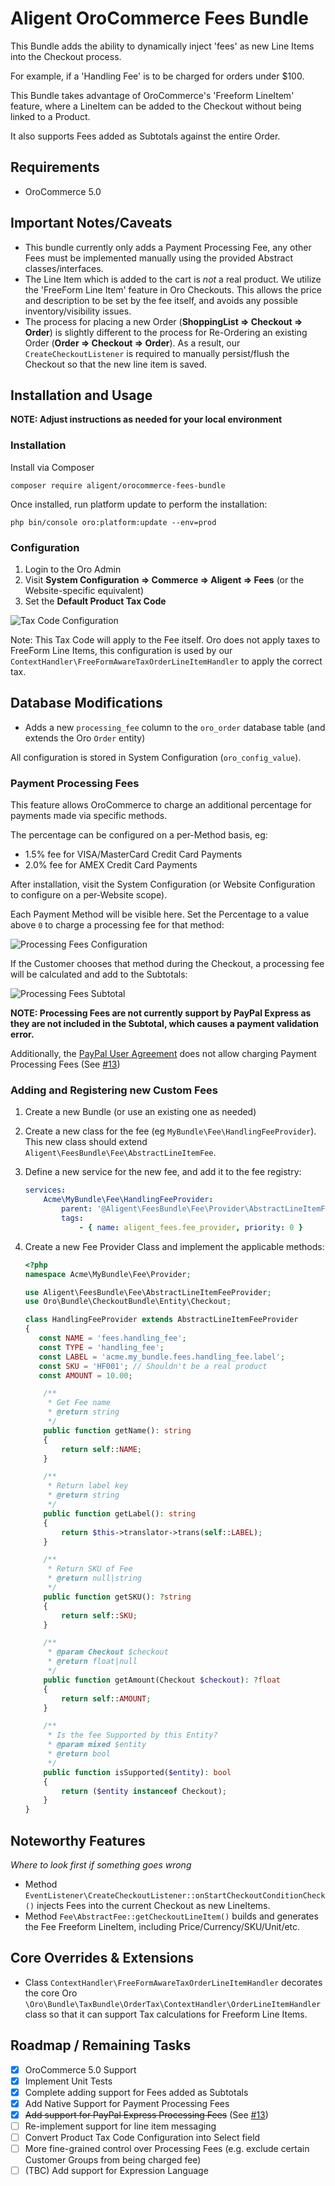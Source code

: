 Aligent OroCommerce Fees Bundle
==============================
This Bundle adds the ability to dynamically inject 'fees' as new Line Items into the Checkout process.

For example, if a 'Handling Fee' is to be charged for orders under $100.

This Bundle takes advantage of OroCommerce's 'Freeform LineItem' feature,
where a LineItem can be added to the Checkout without being linked to a Product.

It also supports Fees added as Subtotals against the entire Order.

Requirements
-------------------
- OroCommerce 5.0

Important Notes/Caveats
-------------------
* This bundle currently only adds a Payment Processing Fee, any other Fees must be implemented manually
  using the provided Abstract classes/interfaces.
* The Line Item which is added to the cart is _not_ a real product.
  We utilize the 'FreeForm Line Item' feature in Oro Checkouts.
  This allows the price and description to be set by the fee itself,
  and avoids any possible inventory/visibility issues.
* The process for placing a new Order (**ShoppingList => Checkout => Order**)
  is slightly different to the process for Re-Ordering an
  existing Order (**Order => Checkout => Order**).
  As a result, our `CreateCheckoutListener` is required to
  manually persist/flush the Checkout so that the new line item is saved.

Installation and Usage
-------------------
**NOTE: Adjust instructions as needed for your local environment**

### Installation
Install via Composer
```shell
composer require aligent/orocommerce-fees-bundle
```

Once installed, run platform update to perform the installation:
```shell
php bin/console oro:platform:update --env=prod
```

### Configuration
1. Login to the Oro Admin
2. Visit **System Configuration => Commerce => Aligent => Fees** (or the Website-specific equivalent)
3. Set the **Default Product Tax Code**

<img src="src/Aligent/FeesBundle/Resources/doc/img/tax-code-configuration.png" alt="Tax Code Configuration">

Note: This Tax Code will apply to the Fee itself.
Oro does not apply taxes to FreeForm Line Items, this configuration is used by
our `ContextHandler\FreeFormAwareTaxOrderLineItemHandler` to apply the correct tax.

Database Modifications
-------------------
* Adds a new `processing_fee` column to the `oro_order` database table (and extends the Oro `Order` entity)

All configuration is stored in System Configuration (`oro_config_value`).

### Payment Processing Fees
This feature allows OroCommerce to charge an additional percentage for payments made via specific methods.

The percentage can be configured on a per-Method basis, eg:
* 1.5% fee for VISA/MasterCard Credit Card Payments
* 2.0% fee for AMEX Credit Card Payments

After installation, visit the System Configuration (or Website Configuration to configure on a per-Website scope).

Each Payment Method will be visible here. Set the Percentage to a value above `0` to charge a processing fee for that method:

<img src="src/Aligent/FeesBundle/Resources/doc/img/processing-fees-configuration.png" alt="Processing Fees Configuration">

If the Customer chooses that method during the Checkout, a processing fee will be calculated and add to the Subtotals:

<img src="src/Aligent/FeesBundle/Resources/doc/img/processing-fees-subtotal.png" alt="Processing Fees Subtotal">

**NOTE: Processing Fees are not currently support by PayPal Express as they are not included in the Subtotal, which causes a payment validation error.**

Additionally, the [PayPal User Agreement](https://www.paypal.com/us/webapps/mpp/ua/useragreement-full) does not allow charging Payment Processing Fees (See [#13](https://github.com/aligent/orocommerce-fees-bundle/issues/13))


### Adding and Registering new Custom Fees
1. Create a new Bundle (or use an existing one as needed)
1. Create a new class for the fee (eg `MyBundle\Fee\HandlingFeeProvider`).
   This new class should extend `Aligent\FeesBundle\Fee\AbstractLineItemFee`.
1. Define a new service for the new fee, and add it to the fee registry:
    ```yaml
    services:
        Acme\MyBundle\Fee\HandlingFeeProvider:
            parent: '@Aligent\FeesBundle\Fee\Provider\AbstractLineItemFeeProvider'
            tags:
                - { name: aligent_fees.fee_provider, priority: 0 }
    ```

1. Create a new Fee Provider Class and implement the applicable methods:

    ```php
    <?php
    namespace Acme\MyBundle\Fee\Provider;
    
    use Aligent\FeesBundle\Fee\AbstractLineItemFeeProvider;
    use Oro\Bundle\CheckoutBundle\Entity\Checkout;
    
    class HandlingFeeProvider extends AbstractLineItemFeeProvider
    {
       const NAME = 'fees.handling_fee';
       const TYPE = 'handling_fee';
       const LABEL = 'acme.my_bundle.fees.handling_fee.label';
       const SKU = 'HF001'; // Shouldn't be a real product
       const AMOUNT = 10.00;
    
        /**
         * Get Fee name
         * @return string
         */
        public function getName(): string
        {
            return self::NAME;
        }
    
        /**
         * Return label key
         * @return string
         */
        public function getLabel(): string
        {
            return $this->translator->trans(self::LABEL);
        }
    
        /**
         * Return SKU of Fee
         * @return null|string
         */
        public function getSKU(): ?string
        {
            return self::SKU;
        }
    
        /**
         * @param Checkout $checkout
         * @return float|null
         */
        public function getAmount(Checkout $checkout): ?float
        {
            return self::AMOUNT;
        }
    
        /**
         * Is the fee Supported by this Entity?
         * @param mixed $entity
         * @return bool
         */
        public function isSupported($entity): bool
        {
            return ($entity instanceof Checkout);
        }
    }
    ```

Noteworthy Features
-------------------
*Where to look first if something goes wrong*

* Method `EventListener\CreateCheckoutListener::onStartCheckoutConditionCheck()` injects Fees into the current Checkout as new LineItems.
* Method `Fee\AbstractFee::getCheckoutLineItem()` builds and generates the Fee Freeform LineItem, including Price/Currency/SKU/Unit/etc.

Core Overrides & Extensions
-------------------
* Class `ContextHandler\FreeFormAwareTaxOrderLineItemHandler` decorates the core Oro `\Oro\Bundle\TaxBundle\OrderTax\ContextHandler\OrderLineItemHandler` class so that it can support Tax calculations for Freeform Line Items.


Roadmap / Remaining Tasks
-------------------
- [x] OroCommerce 5.0 Support
- [x] Implement Unit Tests
- [x] Complete adding support for Fees added as Subtotals
- [x] Add Native Support for Payment Processing Fees
- [x] ~~Add support for PayPal Express Processing Fees~~ (See [#13](https://github.com/aligent/orocommerce-fees-bundle/issues/13))
- [ ] Re-implement support for line item messaging
- [ ] Convert Product Tax Code Configuration into Select field
- [ ] More fine-grained control over Processing Fees (e.g. exclude certain Customer Groups from being charged fee)
- [ ] (TBC) Add support for Expression Language
